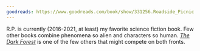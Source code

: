 ```yaml
---
goodreads: https://www.goodreads.com/book/show/331256.Roadside_Picnic
---
```


R.P. is currently (2016-2021, at least) my favorite science fiction book.
Few other books combine phenomena so alien and characters so human. [_The Dark Forest_](../00/#the_dark_forest) is one of the few others that might compete on both fronts.
